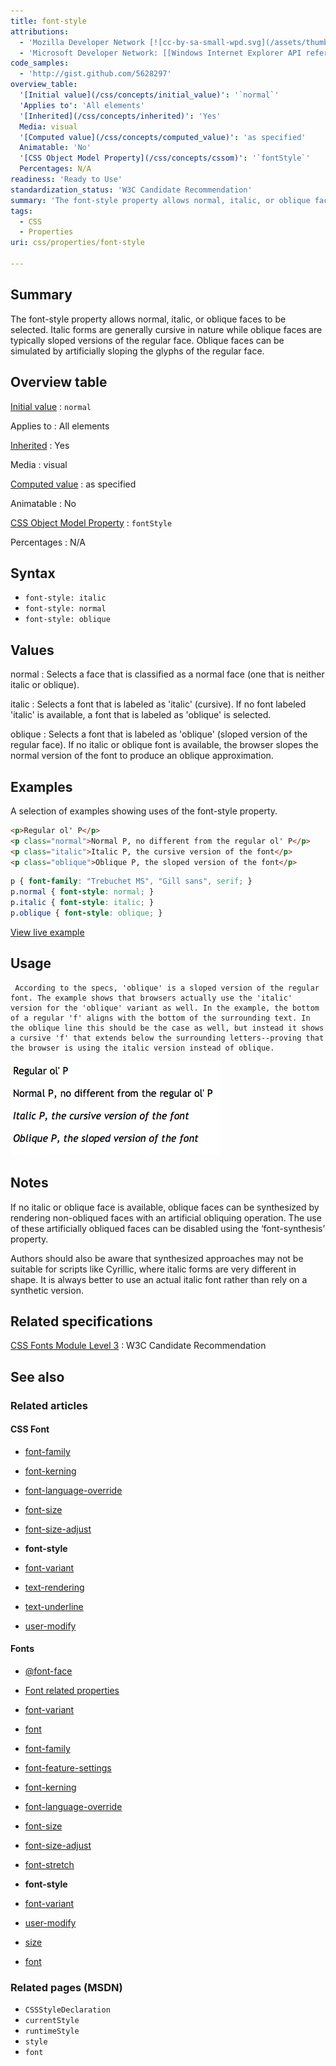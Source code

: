 ```yaml
---
title: font-style
attributions:
  - 'Mozilla Developer Network [![cc-by-sa-small-wpd.svg](/assets/thumb/8/8c/cc-by-sa-small-wpd.svg/120px-cc-by-sa-small-wpd.svg.png)](http://creativecommons.org/licenses/by-sa/3.0/us/): [Article](https://developer.mozilla.org/en-US/docs/CSS/font-style)'
  - 'Microsoft Developer Network: [[Windows Internet Explorer API reference](http://msdn.microsoft.com/en-us/library/ie/hh828809%28v=vs.85%29.aspx) Article]'
code_samples:
  - 'http://gist.github.com/5628297'
overview_table:
  '[Initial value](/css/concepts/initial_value)': '`normal`'
  'Applies to': 'All elements'
  '[Inherited](/css/concepts/inherited)': 'Yes'
  Media: visual
  '[Computed value](/css/concepts/computed_value)': 'as specified'
  Animatable: 'No'
  '[CSS Object Model Property](/css/concepts/cssom)': '`fontStyle`'
  Percentages: N/A
readiness: 'Ready to Use'
standardization_status: 'W3C Candidate Recommendation'
summary: 'The font-style property allows normal, italic, or oblique faces to be selected. Italic forms are generally cursive in nature while oblique faces are typically sloped versions of the regular face. Oblique faces can be simulated by artificially sloping the glyphs of the regular face.'
tags:
  - CSS
  - Properties
uri: css/properties/font-style

---
```

## Summary

The font-style property allows normal, italic, or oblique faces to be selected. Italic forms are generally cursive in nature while oblique faces are typically sloped versions of the regular face. Oblique faces can be simulated by artificially sloping the glyphs of the regular face.

## Overview table

[Initial value](/css/concepts/initial_value)
:   `normal`

Applies to
:   All elements

[Inherited](/css/concepts/inherited)
:   Yes

Media
:   visual

[Computed value](/css/concepts/computed_value)
:   as specified

Animatable
:   No

[CSS Object Model Property](/css/concepts/cssom)
:   `fontStyle`

Percentages
:   N/A

## Syntax

-   `font-style: italic`
-   `font-style: normal`
-   `font-style: oblique`

## Values

normal
:   Selects a face that is classified as a normal face (one that is neither italic or oblique).

italic
:   Selects a font that is labeled as 'italic' (cursive). If no font labeled 'italic' is available, a font that is labeled as 'oblique' is selected.

oblique
:   Selects a font that is labeled as 'oblique' (sloped version of the regular face). If no italic or oblique font is available, the browser slopes the normal version of the font to produce an oblique approximation.

## Examples

A selection of examples showing uses of the font-style property.

``` html
<p>Regular ol' P</p>
<p class="normal">Normal P, no different from the regular ol' P</p>
<p class="italic">Italic P, the cursive version of the font</p>
<p class="oblique">Oblique P, the sloped version of the font</p>
```

``` css
p { font-family: "Trebuchet MS", "Gill sans", serif; }
p.normal { font-style: normal; }
p.italic { font-style: italic; }
p.oblique { font-style: oblique; }
```

[View live example](http://code.webplatform.org/gist/5628297)

## Usage

     According to the specs, 'oblique' is a sloped version of the regular font. The example shows that browsers actually use the 'italic' version for the 'oblique' variant as well. In the example, the bottom of a regular 'f' aligns with the bottom of the surrounding text. In the oblique line this should be the case as well, but instead it shows a cursive 'f' that extends below the surrounding letters--proving that the browser is using the italic version instead of oblique.

![screenshot-font-style-example.png](/assets/public/e/ea/screenshot-font-style-example.png)

## Notes

If no italic or oblique face is available, oblique faces can be synthesized by rendering non-obliqued faces with an artificial obliquing operation. The use of these artificially obliqued faces can be disabled using the ‘font-synthesis’ property.

Authors should also be aware that synthesized approaches may not be suitable for scripts like Cyrillic, where italic forms are very different in shape. It is always better to use an actual italic font rather than rely on a synthetic version.

## Related specifications

[CSS Fonts Module Level 3](http://www.w3.org/TR/css3-fonts/#font-style-prop)
:   W3C Candidate Recommendation

## See also

### Related articles

#### CSS Font

-   [font-family](/css/properties/font-family)

-   [font-kerning](/css/properties/font-kerning)

-   [font-language-override](/css/properties/font-language-override)

-   [font-size](/css/properties/font-size)

-   [font-size-adjust](/css/properties/font-size-adjust)

-   **font-style**

-   [font-variant](/css/properties/font-variant)

-   [text-rendering](/css/properties/text-rendering)

-   [text-underline](/css/properties/text-underline)

-   [user-modify](/css/properties/user-modify)

#### Fonts

-   [@font-face](/css/atrules/@font-face)

-   [Font related properties](/css/fonts)

-   [font-variant](/css/fonts/font-variant)

-   [font](/css/properties/font)

-   [font-family](/css/properties/font-family)

-   [font-feature-settings](/css/properties/font-feature-settings)

-   [font-kerning](/css/properties/font-kerning)

-   [font-language-override](/css/properties/font-language-override)

-   [font-size](/css/properties/font-size)

-   [font-size-adjust](/css/properties/font-size-adjust)

-   [font-stretch](/css/properties/font-stretch)

-   **font-style**

-   [font-variant](/css/properties/font-variant)

-   [user-modify](/css/properties/user-modify)

-   [size](/html/attributes/size)

-   [font](/html/elements/font)

### Related pages (MSDN)

-   `CSSStyleDeclaration`
-   `currentStyle`
-   `runtimeStyle`
-   `style`
-   `font`
